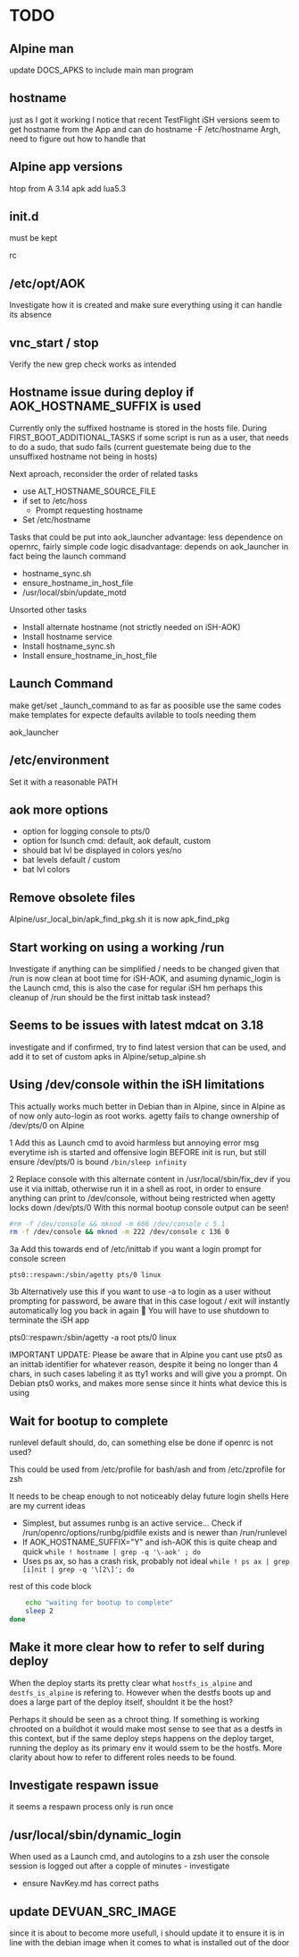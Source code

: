 # TODO

## Alpine man

update DOCS_APKS to include main man program

## hostname

just as I got it working I notice that recent TestFlight iSH versions
seem to get hostname from the App and can do hostname -F /etc/hostname
Argh, need to figure out how to handle that



## Alpine app versions

htop from A 3.14
apk add lua5.3

## init.d

must be kept

rc

## /etc/opt/AOK

Investigate how it is created and make sure everything using it can handle
its absence

## vnc_start / stop

Verify the new grep check works as intended

## Hostname issue during deploy if AOK_HOSTNAME_SUFFIX is used

Currently only the suffixed hostname is stored in the hosts file.
During FIRST_BOOT_ADDITIONAL_TASKS if some script is run as a user, that
needs to do a sudo, that sudo fails (current guestemate being due to the unsuffixed hostname not being in hosts)

Next aproach, reconsider the order of related tasks

- use ALT_HOSTNAME_SOURCE_FILE
- if set to /etc/hoss
  - Prompt requesting hostname
- Set /etc/hostname

Tasks that could be put into aok_launcher
advantage: less dependence on opernrc, fairly simple code logic
disadvantage: depends on aok_launcher in fact being the launch command

- hostname_sync.sh
- ensure_hostname_in_host_file
- /usr/local/sbin/update_motd

Unsorted other tasks

- Install alternate hostname (not strictly needed on iSH-AOK)
- Install hostname service
- Install hostname_sync.sh
- Install ensure_hostname_in_host_file

## Launch Command

make get/set _launch_command to as far as poosible use the same codes
make templates for expecte defaults avilable to tools needing them

aok_launcher

## /etc/environment

Set it with a reasonable PATH

## aok more options

- option for logging console to pts/0
- option for lsunch cmd: default, aok default, custom
- should bat lvl be displayed in colors yes/no
- bat levels default / custom
- bat lvl colors

## Remove obsolete files

Alpine/usr_local_bin/apk_find_pkg.sh it is now apk_find_pkg

## Start working on using a working /run

Investigate if anything can be simplified / needs to be changed given
that /run is now clean at boot time for iSH-AOK, and asuming
dynamic_login is the Launch cmd, this is also the case for regular iSH
hm perhaps this cleanup of /run should be the first inittab task instead?

## Seems to be issues with latest  mdcat on 3.18

investigate and if confirmed, try to find latest version that can be used, and add it to set of custom apks
in Alpine/setup_alpine.sh

## Using /dev/console within the iSH limitations

This actually works much better in Debian than in Alpine, since in Alpine as of now only auto-login as root works. agetty fails to change ownership of /dev/pts/0 on Alpine

1 Add this as Launch cmd to avoid harmless but annoying error msg everytime ish is started and offensive login BEFORE init is run, but still ensure /dev/pts/0 is bound
`/bin/sleep infinity`

2 Replace console with this alternate content in /usr/local/sbin/fix_dev if you use it via inittab, otherwise  run it in a shell as root, in order to ensure anything can print to
/dev/console, without being restricted when agetty locks down /dev/pts/0
With this normal bootup console output can be seen!

```sh
#rm -f /dev/console && mknod -m 666 /dev/console c 5 1
rm -f /dev/console && mknod -m 222 /dev/console c 136 0
```

3a Add this towards end of /etc/inittab if you want a login prompt for console screen

``` inittab
pts0::respawn:/sbin/agetty pts/0 linux
```

3b Alternatively use this if you want to use -a to login as a user without prompting for password, be aware that in this case logout / exit will instantly automatically log you back in again 🙂  You will have to use shutdown to terminate the iSH app

pts0::respawn:/sbin/agetty -a root pts/0 linux

IMPORTANT UPDATE: Please be aware that in Alpine you cant use pts0 as an inittab identifier for whatever reason, despite it being no longer than 4 chars, in such cases labeling it as tty1 works and will give you a prompt.
On Debian pts0 works, and makes more sense since it hints what device this is using

## Wait for bootup to complete

runlevel default should, do, can something else be done if openrc is not used?

This could be used from /etc/profile for bash/ash and from /etc/zprofile for zsh

It needs to be cheap enough to not noticeably delay future login shells
Here are my current ideas

- Simplest, but assumes runbg is an active service...
Check if /run/openrc/options/runbg/pidfile exists and is newer than /run/runlevel
- If AOK_HOSTNAME_SUFFIX="Y" and ish-AOK this is quite cheap and quick
`while ! hostname | grep -q '\-aok' ; do`
- Uses ps ax, so has a crash risk, probably not ideal
`while ! ps ax | grep [i]nit | grep -q '\[2\]'; do`

rest of this code block

```sh
    echo "waiting for bootup to complete"
    sleep 2
done
```

## Make it more clear how to refer to self during deploy

When the deploy starts its pretty clear what `hostfs_is_alpine` and
`destfs_is_alpine` is refering to. However when the destfs boots up and
does a large part of the deploy itself, shouldnt it be the host?

Perhaps it should be seen as a chroot thing. If something is working
chrooted on a buildhot it would make most sense to see that as a
destfs in this context, but if the same deploy steps happens on the
deploy target, running the deploy as its primary env it would ssem to be
the hostfs. More clarity about how to refer to different roles needs to
be found.

## Investigate respawn issue

it seems a respawn process only is run once

## /usr/local/sbin/dynamic_login

When used as a Launch cmd, and autologins to a zsh user
the console session is logged out after a copple of minutes  - investigate

- ensure NavKey.md has correct paths

## update DEVUAN_SRC_IMAGE

since it is about to become more usefull, i should update it to ensure it is in line with the debian image when it comes to what is installed out of the door
